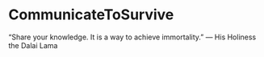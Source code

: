 # CommunicateToSurvive
“Share your knowledge. It is a way to achieve immortality.”
— His Holiness the Dalai Lama
